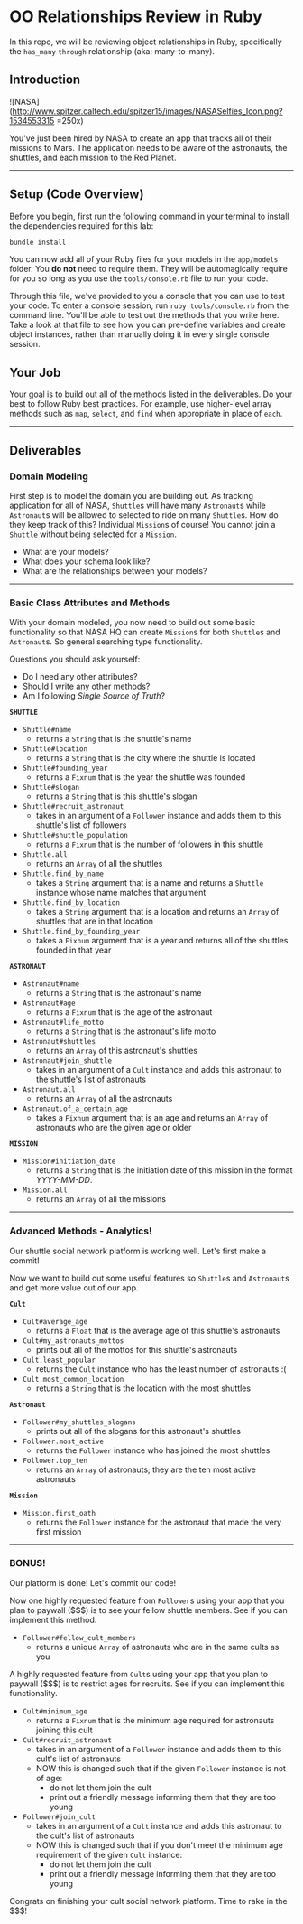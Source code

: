 
OO Relationships Review in Ruby
==============

In this repo, we will be reviewing object relationships in Ruby, specifically the `has_many` `through` relationship (aka: many-to-many).

## Introduction

![NASA](http://www.spitzer.caltech.edu/spitzer15/images/NASASelfies_Icon.png?1534553315 =250x)

You've just been hired by NASA to create an app that tracks all of their missions to Mars. The application needs to be aware of the astronauts, the shuttles, and each mission to the Red Planet.

---

## Setup (Code Overview)

Before you begin, first run the following command in your terminal to install the dependencies required for this lab:

```sh
bundle install
```

You can now add all of your Ruby files for your models in the `app/models` folder. You **do not** need to require them. They will be automagically require for you so long as you use the `tools/console.rb` file to run your code.

Through this file, we've provided to you a console that you can use to test your code. To enter a console session, run `ruby tools/console.rb` from the command line. You'll be able to test out the methods that you write here. Take a look at that file to see how you can pre-define variables and create object instances, rather than manually doing it in every single console session.

## Your Job

Your goal is to build out all of the methods listed in the deliverables. Do your best to follow Ruby best practices. For example, use higher-level array methods such as `map`, `select`, and `find` when appropriate in place of `each`.

---

## Deliverables

### Domain Modeling

First step is to model the domain you are building out. As tracking application for all of NASA, `Shuttle`s will have many `Astronaut`s while `Astronaut`s will be allowed to selected to ride on many `Shuttle`s. How do they keep track of this? Individual `Mission`s of course! You cannot join a `Shuttle` without being selected for a `Mission`.

* What are your models?
* What does your schema look like?
* What are the relationships between your models?

---

### Basic Class Attributes and Methods

With your domain modeled, you now need to build out some basic functionality so that NASA HQ can create `Mission`s for both `Shuttle`s and `Astronaut`s. So general searching type functionality.

Questions you should ask yourself:

* Do I need any other attributes?
* Should I write any other methods?
* Am I following *Single Source of Truth*?

**`SHUTTLE`**

* `Shuttle#name`
  * returns a `String` that is the shuttle's name
* `Shuttle#location`
  * returns a `String` that is the city where the shuttle is located
* `Shuttle#founding_year`
  * returns a `Fixnum` that is the year the shuttle was founded
* `Shuttle#slogan`
  * returns a `String` that is this shuttle's slogan
* `Shuttle#recruit_astronaut`
  * takes in an argument of a `Follower` instance and adds them to this shuttle's list of followers
* `Shuttle#shuttle_population`
  * returns a `Fixnum` that is the number of followers in this shuttle
* `Shuttle.all`
  * returns an `Array` of all the shuttles
* `Shuttle.find_by_name`
  * takes a `String` argument that is a name and returns a `Shuttle` instance whose name matches that argument
* `Shuttle.find_by_location`
  * takes a `String` argument that is a location and returns an `Array` of shuttles that are in that location
* `Shuttle.find_by_founding_year`
  * takes a `Fixnum` argument that is a year and returns all of the shuttles founded in that year

**`ASTRONAUT`**

* `Astronaut#name`
  * returns a `String` that is the astronaut's name
* `Astronaut#age`
  * returns a `Fixnum` that is the age of the astronaut
* `Astronaut#life_motto`
  * returns a `String` that is the astronaut's life motto
* `Astronaut#shuttles`
  * returns an `Array` of this astronaut's shuttles
* `Astronaut#join_shuttle`
  * takes in an argument of a `Cult` instance and adds this astronaut to the shuttle's list of astronauts
* `Astronaut.all`
  * returns an `Array` of all the astronauts
* `Astronaut.of_a_certain_age`
  * takes a `Fixnum` argument that is an age and returns an `Array` of astronauts who are the given age or older

**`MISSION`**

* `Mission#initiation_date`
  * returns a `String` that is the initiation date of this mission in the format _YYYY-MM-DD_.
* `Mission.all`
  * returns an `Array` of all the missions

---

### Advanced Methods - Analytics!

Our shuttle social network platform is working well. Let's first make a commit!

Now we want to build out some useful features so `Shuttle`s and `Astronaut`s and get more value out of our app.

**`Cult`**

* `Cult#average_age`
  * returns a `Float` that is the average age of this shuttle's astronauts
* `Cult#my_astronauts_mottos`
  * prints out all of the mottos for this shuttle's astronauts
* `Cult.least_popular`
  * returns the `Cult` instance who has the least number of astronauts :(
* `Cult.most_common_location`
  * returns a `String` that is the location with the most shuttles

**`Astronaut`**

* `Follower#my_shuttles_slogans`
  * prints out all of the slogans for this astronaut's shuttles
* `Follower.most_active`
  * returns the `Follower` instance who has joined the most shuttles
* `Follower.top_ten`
  * returns an `Array` of astronauts; they are the ten most active astronauts

**`Mission`**

* `Mission.first_oath`
  * returns the `Follower` instance for the astronaut that made the very first mission

---

### BONUS!

Our platform is done! Let's commit our code!

Now one highly requested feature from `Follower`s using your app that you plan to paywall ($$$) is to see your fellow shuttle members. See if you can implement this method.

* `Follower#fellow_cult_members`
  * returns a unique `Array` of astronauts who are in the same cults as you

A highly requested feature from `Cult`s using your app that you plan to paywall ($$$) is to restrict ages for recruits. See if you can implement this functionality.

* `Cult#minimum_age`
  * returns a `Fixnum` that is the minimum age required for astronauts joining this cult
* `Cult#recruit_astronaut`
  * takes in an argument of a `Follower` instance and adds them to this cult's list of astronauts
  * NOW this is changed such that if the given `Follower` instance is not of age:
    * do not let them join the cult
    * print out a friendly message informing them that they are too young
* `Follower#join_cult`
  * takes in an argument of a `Cult` instance and adds this astronaut to the cult's list of astronauts
  * NOW this is changed such that if you don't meet the minimum age requirement of the given `Cult` instance:
    * do not let them join the cult
    * print out a friendly message informing them that they are too young

Congrats on finishing your cult social network platform. Time to rake in the $$$!
